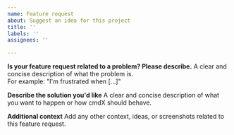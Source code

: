 ```yaml
---
name: Feature request
about: Suggest an idea for this project
title: ''
labels: ''
assignees: ''

---
```


**Is your feature request related to a problem? Please describe.**
A clear and concise description of what the problem is.  
For example: "I'm frustrated when [...]"

**Describe the solution you'd like**
A clear and concise description of what you want to happen or how cmdX should behave.

**Additional context**
Add any other context, ideas, or screenshots related to this feature request.
